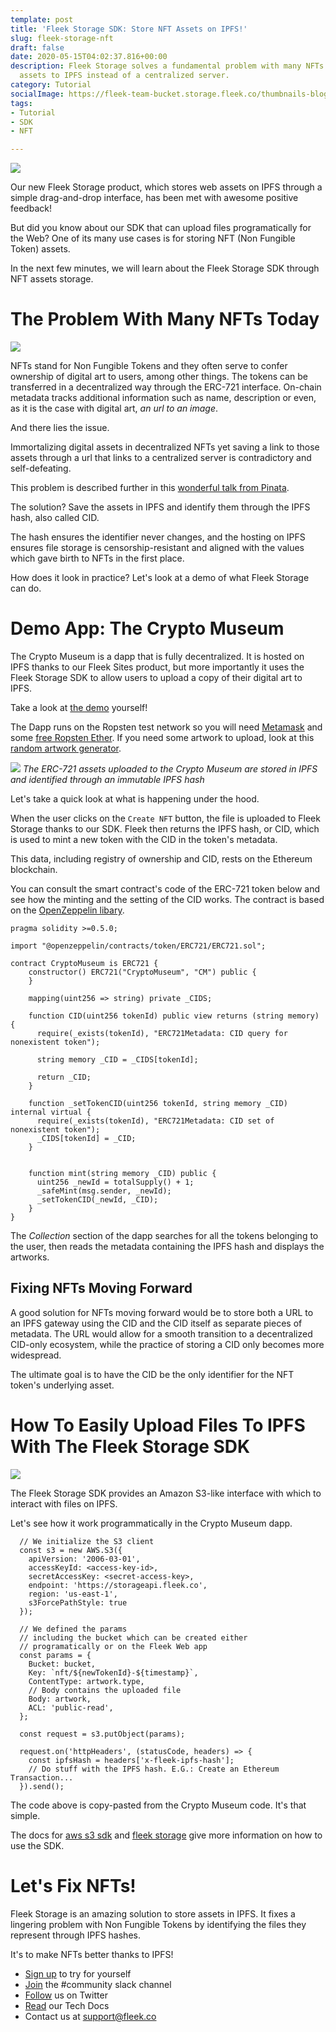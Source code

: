 ```yaml
---
template: post
title: 'Fleek Storage SDK: Store NFT Assets on IPFS!'
slug: fleek-storage-nft
draft: false
date: 2020-05-15T04:02:37.816+00:00
description: Fleek Storage solves a fundamental problem with many NFTs today by storing
  assets to IPFS instead of a centralized server.
category: Tutorial
socialImage: https://fleek-team-bucket.storage.fleek.co/thumbnails-blog/SDKNFT.png
tags:
- Tutorial
- SDK
- NFT

---
```

![](https://fleek-team-bucket.storage.fleek.co/thumbnails-blog/SDKNFT.png)

Our new Fleek Storage product, which stores web assets on IPFS through a simple drag-and-drop interface, has been met with awesome positive feedback!

But did you know about our SDK that can upload files programatically for the Web? One of its many use cases is for storing NFT (Non Fungible Token) assets.

In the next few minutes, we will learn about the Fleek Storage SDK through NFT assets storage.

# The Problem With Many NFTs Today

![](media/storageSdkNft/nft-central-server.jpg)

NFTs stand for Non Fungible Tokens and they often serve to confer ownership of digital art to users, among other things. The tokens can be transferred in a decentralized way through the ERC-721 interface. On-chain metadata tracks additional information such as name, description or even, as it is the case with digital art, _an url to an image_.

And there lies the issue.

Immortalizing digital assets in decentralized NFTs yet saving a link to those assets through a url that links to a centralized server is contradictory and self-defeating.

This problem is described further in this [wonderful talk from Pinata](https://www.youtube.com/watch?v=6b8OANmw2kM).

The solution? Save the assets in IPFS and identify them through the IPFS hash, also called CID.

The hash ensures the identifier never changes, and the hosting on IPFS ensures file storage is censorship-resistant and aligned with the values which gave birth to NFTs in the first place.

How does it look in practice? Let's look at a demo of what Fleek Storage can do.

# Demo App: The Crypto Museum

The Crypto Museum is a dapp that is fully decentralized. It is hosted on IPFS thanks to our Fleek Sites product, but more importantly it uses the Fleek Storage SDK to allow users to upload a copy of their digital art to IPFS.

Take a look at [the demo](https://crypto-museum.on.fleek.co) yourself!

The Dapp runs on the Ropsten test network so you will need [Metamask](https://metamask.io/) and some [free Ropsten Ether](https://faucet.ropsten.be/). If you need some artwork to upload, look at this [random artwork generator](http://www.random-art.org/online/).

![](media/storageSdkNft/crypto-museum.png)
_The ERC-721 assets uploaded to the Crypto Museum are stored in IPFS and identified through an immutable IPFS hash_

Let's take a quick look at what is happening under the hood.

When the user clicks on the `Create NFT` button, the file is uploaded to Fleek Storage thanks to our SDK. Fleek then returns the IPFS hash, or CID, which is used to mint a new token with the CID in the token's metadata.

This data, including registry of ownership and CID, rests on the Ethereum blockchain.

You can consult the smart contract's code of the ERC-721 token below and see how the minting and the setting of the CID works. The contract is based on the [OpenZeppelin libary](https://github.com/OpenZeppelin/openzeppelin-contracts).

    pragma solidity >=0.5.0;
    
    import "@openzeppelin/contracts/token/ERC721/ERC721.sol";
    
    contract CryptoMuseum is ERC721 {
        constructor() ERC721("CryptoMuseum", "CM") public {
        }
    
        mapping(uint256 => string) private _CIDS;
    
        function CID(uint256 tokenId) public view returns (string memory) {
          require(_exists(tokenId), "ERC721Metadata: CID query for nonexistent token");
    
          string memory _CID = _CIDS[tokenId];
    
          return _CID;
        }
    
        function _setTokenCID(uint256 tokenId, string memory _CID) internal virtual {
          require(_exists(tokenId), "ERC721Metadata: CID set of nonexistent token");
          _CIDS[tokenId] = _CID;
        }
    
    
        function mint(string memory _CID) public {
          uint256 _newId = totalSupply() + 1;
          _safeMint(msg.sender, _newId);
          _setTokenCID(_newId, _CID);
        }
    }

The _Collection_ section of the dapp searches for all the tokens belonging to the user, then reads the metadata containing the IPFS hash and displays the artworks.

## Fixing NFTs Moving Forward

A good solution for NFTs moving forward would be to store both a URL to an IPFS gateway using the CID and the CID itself as separate pieces of metadata. The URL would allow for a smooth transition to a decentralized CID-only ecosystem, while the practice of storing a CID only becomes more widespread.

The ultimate goal is to have the CID be the only identifier for the NFT token's underlying asset.

# How To Easily Upload Files To IPFS With The Fleek Storage SDK

![](media/storageSdkNft/nft-winnie.jpg)

The Fleek Storage SDK provides an Amazon S3-like interface with which to interact with files on IPFS.

Let's see how it work programmatically in the Crypto Museum dapp.

      // We initialize the S3 client
      const s3 = new AWS.S3({
        apiVersion: '2006-03-01',
        accessKeyId: <access-key-id>,
        secretAccessKey: <secret-access-key>,
        endpoint: 'https://storageapi.fleek.co',
        region: 'us-east-1',
        s3ForcePathStyle: true
      });
    
      // We defined the params
      // including the bucket which can be created either
      // programatically or on the Fleek Web app
      const params = {
        Bucket: bucket,
        Key: `nft/${newTokenId}-${timestamp}`,
        ContentType: artwork.type,
        // Body contains the uploaded file
        Body: artwork,
        ACL: 'public-read',
      };
    
      const request = s3.putObject(params);
    
      request.on('httpHeaders', (statusCode, headers) => {
        const ipfsHash = headers['x-fleek-ipfs-hash'];
        // Do stuff with the IPFS hash. E.G.: Create an Ethereum Transaction...
      }).send();

The code above is copy-pasted from the Crypto Museum code. It's that simple.

The docs for [aws s3 sdk](https://docs.aws.amazon.com/AWSJavaScriptSDK/latest/AWS/S3.html) and [fleek storage](https://docs.fleek.co/storage/storage-aws-s3-integration) give more information on how to use the SDK.

# Let's Fix NFTs!

Fleek Storage is an amazing solution to store assets in IPFS. It fixes a lingering problem with Non Fungible Tokens by identifying the files they represent through IPFS hashes.

It's to make NFTs better thanks to IPFS!

* [Sign up](https://app.fleek.co) to try for yourself
* [Join](https://slack.fleek.co/) the #community slack channel
* [Follow](https://twitter.com/FleekHQ) us on Twitter
* [Read](https://docs.fleek.co/) our Tech Docs
* Contact us at support@fleek.co